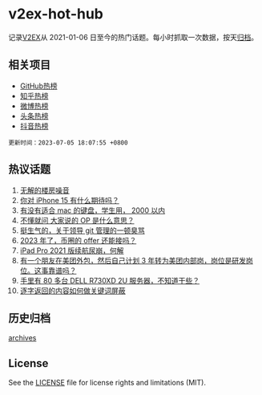 # v2ex-hot-hub

 记录[V2EX](https://www.v2ex.com/)从 2021-01-06 日至今的热门话题。每小时抓取一次数据，按天[归档](archives)。
 
 ## 相关项目

- [GitHub热榜](https://github.com/snaildev/github-hot-hub)
- [知乎热榜](https://github.com/snaildev/zhihu-hot-hub)
- [微博热榜](https://github.com/snaildev/weibo-hot-hub)
- [头条热榜](https://github.com/snaildev/toutiao-hot-hub)
- [抖音热榜](https://github.com/snaildev/douyin-hot-hub)


 `更新时间：2023-07-05 18:07:55 +0800`

## 热议话题

1. [无解的楼房噪音](https://www.v2ex.com/t/954079)
1. [你对 iPhone 15 有什么期待吗？](https://www.v2ex.com/t/954175)
1. [有没有适合 mac 的键盘，学生用， 2000 以内](https://www.v2ex.com/t/954097)
1. [不懂就问 大家说的 OP 是什么意思？](https://www.v2ex.com/t/954167)
1. [挺生气的，关于领导 git 管理的一顿臭骂](https://www.v2ex.com/t/954122)
1. [2023 年了，币圈的 offer 还能接吗？](https://www.v2ex.com/t/954213)
1. [iPad Pro 2021 版续航尿崩，何解](https://www.v2ex.com/t/954169)
1. [有一个朋友在美团外包，然后自己计划 3 年转为美团内部岗，岗位是研发岗位。这事靠谱吗？](https://www.v2ex.com/t/954220)
1. [手里有 80 多台 DELL R730XD 2U 服务器，不知道干些？](https://www.v2ex.com/t/954170)
1. [逐字返回的内容如何做关键词屏蔽](https://www.v2ex.com/t/954296)

## 历史归档

[archives](archives)

## License

See the [LICENSE](LICENSE) file for license rights and limitations (MIT).
